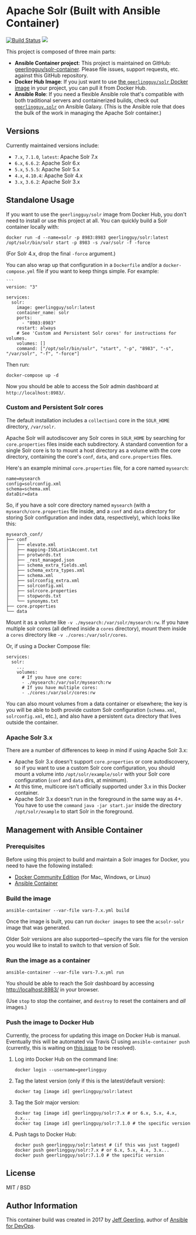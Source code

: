 # Apache Solr (Built with Ansible Container)

[![Build Status](https://travis-ci.org/geerlingguy/solr-container.svg?branch=master)](https://travis-ci.org/geerlingguy/solr-container) [![](https://images.microbadger.com/badges/image/geerlingguy/solr.svg)](https://microbadger.com/images/geerlingguy/solr "Get your own image badge on microbadger.com")

This project is composed of three main parts:

  - **Ansible Container project**: This project is maintained on GitHub: [geerlingguy/solr-container](https://github.com/geerlingguy/solr-container). Please file issues, support requests, etc. against this GitHub repository.
  - **Docker Hub Image**: If you just want to use [the `geerlingguy/solr` Docker image](https://hub.docker.com/r/geerlingguy/solr/) in your project, you can pull it from Docker Hub.
  - **Ansible Role**: If you need a flexible Ansible role that's compatible with both traditional servers and containerized builds, check out [`geerlingguy.solr`](https://galaxy.ansible.com/geerlingguy/solr/) on Ansible Galaxy. (This is the Ansible role that does the bulk of the work in managing the Apache Solr container.)

## Versions

Currently maintained versions include:

  - `7.x`, `7.1.0`, `latest`: Apache Solr 7.x
  - `6.x`, `6.6.2`: Apache Solr 6.x
  - `5.x`, `5.5.5`: Apache Solr 5.x
  - `4.x`, `4.10.4`: Apache Solr 4.x
  - `3.x`, `3.6.2`: Apache Solr 3.x

## Standalone Usage

If you want to use the `geerlingguy/solr` image from Docker Hub, you don't need to install or use this project at all. You can quickly build a Solr container locally with:

    docker run -d --name=solr -p 8983:8983 geerlingguy/solr:latest /opt/solr/bin/solr start -p 8983 -s /var/solr -f -force

(For Solr 4.x, drop the final `-force` argument.)

You can also wrap up that configuration in a `Dockerfile` and/or a `docker-compose.yml` file if you want to keep things simple. For example:

    ```
    version: "3"
    
    services:
      solr:
        image: geerlingguy/solr:latest
        container_name: solr
        ports:
          - "8983:8983"
        restart: always
        # See 'Custom and Persistent Solr cores' for instructions for volumes.
        volumes: []
        command: ["/opt/solr/bin/solr", "start", "-p", "8983", "-s", "/var/solr", "-f", "-force"]

Then run:

    docker-compose up -d

Now you should be able to access the Solr admin dashboard at `http://localhost:8983/`.

### Custom and Persistent Solr cores

The default installation includes a `collection1` core in the `SOLR_HOME` directory, `/var/solr`.

Apache Solr will autodiscover any Solr cores in `SOLR_HOME` by searching for `core.properties` files inside each subdirectory. A standard convention for a single Solr core is to to mount a host directory as a volume with the core directory, containing the core's `conf`, `data`, and `core.properties` files.

Here's an example minimal `core.properties` file, for a core named `mysearch`:

    name=mysearch
    config=solrconfig.xml
    schema=schema.xml
    dataDir=data

So, if you have a solr core directory named `mysearch` (with a `mysearch/core.properties` file inside, and a `conf` and `data` directory for storing Solr configuration and index data, respectively), which looks like this:
    
    mysearch_conf/
    ├── conf
    │   ├── elevate.xml
    │   ├── mapping-ISOLatin1Accent.txt
    │   ├── protwords.txt
    │   ├── _rest_managed.json
    │   ├── schema_extra_fields.xml
    │   ├── schema_extra_types.xml
    │   ├── schema.xml
    │   ├── solrconfig_extra.xml
    │   ├── solrconfig.xml
    │   ├── solrcore.properties
    │   ├── stopwords.txt
    │   └── synonyms.txt
    ├── core.properties
    └── data 
 
Mount it as a volume like `-v ./mysearch:/var/solr/mysearch:rw`. If you have multiple solr cores (all defined inside a `cores` directory), mount them inside a `cores` directory like `-v ./cores:/var/solr/cores`.

Or, if using a Docker Compose file:

    services:
      solr:
        ...
        volumes:
          # If you have one core:
          - ./mysearch:/var/solr/mysearch:rw
          # If you have multiple cores:
          - ./cores:/var/solr/cores:rw

You can also mount volumes from a data container or elsewhere; the key is you will be able to both provide custom Solr configuration (`schema.xml`, `solrconfig.xml`, etc.), and also have a persistent `data` directory that lives outside the container.

### Apache Solr 3.x

There are a number of differences to keep in mind if using Apache Solr 3.x:

  - Apache Solr 3.x doesn't support `core.properties` or core autodiscovery, so if you want to use a custom Solr core configuration, you should mount a volume into `/opt/solr/example/solr` with your Solr core configuration (`conf` and `data` dirs, at minimum).
  - At this time, multicore isn't officially supported under 3.x in this Docker container.
  - Apache Solr 3.x doesn't run in the foreground in the same way as 4+. You have to use the `command` `java -jar start.jar` inside the directory `/opt/solr/example` to start Solr in the foreground.

## Management with Ansible Container

### Prerequisites

Before using this project to build and maintain a Solr images for Docker, you need to have the following installed:

  - [Docker Community Edition](https://docs.docker.com/engine/installation/) (for Mac, Windows, or Linux)
  - [Ansible Container](https://docs.ansible.com/ansible-container/installation.html)

### Build the image

    ansible-container --var-file vars-7.x.yml build

Once the image is built, you can run `docker images` to see the `acsolr-solr` image that was generated.

Older Solr versions are also supported—specify the vars file for the version you would like to install to switch to that version of Solr.

### Run the image as a container

    ansible-container --var-file vars-7.x.yml run

You should be able to reach the Solr dashboard by accessing [http://localhost:8983/](http://localhost:8983/) in your browser.

(Use `stop` to stop the container, and `destroy` to reset the containers and _all_ images.)

### Push the image to Docker Hub

Currently, the process for updating this image on Docker Hub is manual. Eventually this will be automated via Travis CI using `ansible-container push` (currently, this is waiting on [this issue](https://github.com/ansible/ansible-container/issues/630) to be resolved).

  1. Log into Docker Hub on the command line:

         docker login --username=geerlingguy

  1. Tag the latest version (only if this is the latest/default version):

         docker tag [image id] geerlingguy/solr:latest

  1. Tag the Solr major version:

         docker tag [image id] geerlingguy/solr:7.x # or 6.x, 5.x, 4.x, 3.x...
         docker tag [image id] geerlingguy/solr:7.1.0 # the specific version

  1. Push tags to Docker Hub:

         docker push geerlingguy/solr:latest # (if this was just tagged)
         docker push geerlingguy/solr:7.x # or 6.x, 5.x, 4.x, 3.x...
         docker push geerlingguy/solr:7.1.0 # the specific version

## License

MIT / BSD

## Author Information

This container build was created in 2017 by [Jeff Geerling](https://www.jeffgeerling.com/), author of [Ansible for DevOps](https://www.ansiblefordevops.com/).

